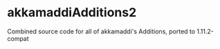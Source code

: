 # akkamaddiAdditions2
Combined source code for all of akkamaddi's Additions, ported to 1.11.2-compat
